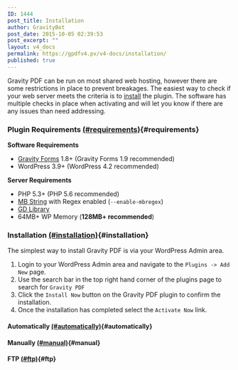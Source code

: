 ```yaml
---
ID: 1444
post_title: Installation
author: GravityBot
post_date: 2015-10-05 02:39:53
post_excerpt: ""
layout: v4_docs
permalink: https://gpdfv4.pv/v4-docs/installation/
published: true
---
```

Gravity PDF can be run on most shared web hosting, however there are some restrictions in place to prevent breakages. The easiest way to check if your web server meets the criteria is to [install](#installation) the plugin. The software has multiple checks in place when activating and will let you know if there are any issues than need addressing. 

### Plugin Requirements [(#requirements)](#requirements){#requirements}

**Software Requirements**

+ [Gravity Forms](https://www.e-junkie.com/ecom/gb.php?cl=54585&c=ib&aff=235154) 1.8+ (Gravity Forms 1.9 recommended)
+ WordPress 3.9+ (WordPress 4.2 recommended)

**Server Requirements**

+ PHP 5.3+ (PHP 5.6 recommended)
+ [MB String](http://www.php.net/manual/en/mbstring.installation.php) with Regex enabled (`--enable-mbregex`)
+ [GD Library](http://www.php.net/manual/en/image.installation.php)
+ 64MB+ WP Memory (**128MB+ recommended**)

### Installation [(#installation)](#installation){#installation}
The simplest way to install Gravity PDF is via your WordPress Admin area.

1. Login to your WordPress Admin area and navigate to the `Plugins -> Add New` page.
1. Use the search bar in the top right hand corner of the plugins page to search for `Gravity PDF`
1. Click the `Install Now` button on the Gravity PDF plugin to confirm the installation. 
1. Once the installation has completed select the `Activate Now` link. 


#### Automatically [(#automatically)](#automatically){#automatically}

#### Manually [(#manual)](#manual){#manual}

#### FTP [(#ftp)](#ftp){#ftp}

